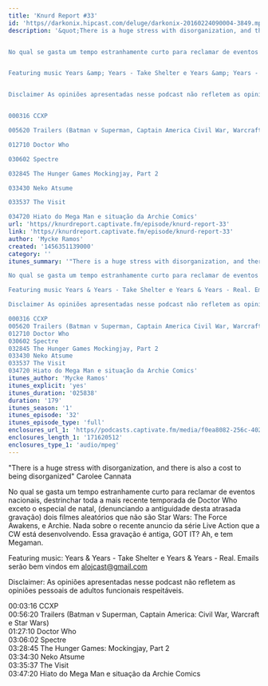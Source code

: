 ```yaml
---
title: 'Knurd Report #33'
id: 'https//darkonix.hipcast.com/deluge/darkonix-20160224090004-3849.mp3'
description: '&quot;There is a huge stress with disorganization, and there is also a cost to being disorganized&quot; Carolee Cannata


No qual se gasta um tempo estranhamente curto para reclamar de eventos nacionais, destrinchar toda a mais recente temporada de Doctor Who exceto o especial de natal, (denunciando a antiguidade desta atrasada gravação) dois filmes aleatórios que não são Star Wars The Force Awakens, e Archie. Nada sobre o recente anuncio da série Live Action que a CW está desenvolvendo. Essa gravação é antiga, GOT IT? Ah, e tem Megaman.


Featuring music Years &amp; Years - Take Shelter e Years &amp; Years - Real. Emails serão bem vindos em alojcast@gmail.com


Disclaimer As opiniões apresentadas nesse podcast não refletem as opiniões pessoais de adultos funcionais respeitáveis.


000316 CCXP

005620 Trailers (Batman v Superman, Captain America Civil War, Warcraft e Star Wars)

012710 Doctor Who

030602 Spectre

032845 The Hunger Games Mockingjay, Part 2

033430 Neko Atsume

033537 The Visit

034720 Hiato do Mega Man e situação da Archie Comics'
url: 'https//knurdreport.captivate.fm/episode/knurd-report-33'
link: 'https//knurdreport.captivate.fm/episode/knurd-report-33'
author: 'Mycke Ramos'
created: '1456351139000'
category: ''
itunes_summary: '"There is a huge stress with disorganization, and there is also a cost to being disorganized" Carolee Cannata

No qual se gasta um tempo estranhamente curto para reclamar de eventos nacionais, destrinchar toda a mais recente temporada de Doctor Who exceto o especial de natal, (denunciando a antiguidade desta atrasada gravação) dois filmes aleatórios que não são Star Wars The Force Awakens, e Archie. Nada sobre o recente anuncio da série Live Action que a CW está desenvolvendo. Essa gravação é antiga, GOT IT? Ah, e tem Megaman.

Featuring music Years & Years - Take Shelter e Years & Years - Real. Emails serão bem vindos em alojcast@gmail.com

Disclaimer As opiniões apresentadas nesse podcast não refletem as opiniões pessoais de adultos funcionais respeitáveis.

000316 CCXP
005620 Trailers (Batman v Superman, Captain America Civil War, Warcraft e Star Wars)
012710 Doctor Who
030602 Spectre
032845 The Hunger Games Mockingjay, Part 2
033430 Neko Atsume
033537 The Visit
034720 Hiato do Mega Man e situação da Archie Comics'
itunes_author: 'Mycke Ramos'
itunes_explicit: 'yes'
itunes_duration: '025838'
duration: '179'
itunes_season: '1'
itunes_episode: '32'
itunes_episode_type: 'full'
enclosures_url_1: 'https//podcasts.captivate.fm/media/f0ea8082-256c-4022-a530-83699a2ae3d4/darkonix-20160224090004-3849_tc.mp3'
enclosures_length_1: '171620512'
enclosures_type_1: 'audio/mpeg'
---
```

"There is a huge stress with disorganization, and there is also a cost to being disorganized" Carolee Cannata

No qual se gasta um tempo estranhamente curto para reclamar de eventos nacionais, destrinchar toda a mais recente temporada de Doctor Who exceto o especial de natal, (denunciando a antiguidade desta atrasada gravação) dois filmes aleatórios que não são Star Wars: The Force Awakens, e Archie. Nada sobre o recente anuncio da série Live Action que a CW está desenvolvendo. Essa gravação é antiga, GOT IT? Ah, e tem Megaman.

Featuring music: Years & Years - Take Shelter e Years & Years - Real. Emails serão bem vindos em alojcast@gmail.com

Disclaimer: As opiniões apresentadas nesse podcast não refletem as opiniões pessoais de adultos funcionais respeitáveis.

00:03:16 CCXP  
00:56:20 Trailers (Batman v Superman, Captain America: Civil War, Warcraft e Star Wars)  
01:27:10 Doctor Who  
03:06:02 Spectre  
03:28:45 The Hunger Games: Mockingjay, Part 2  
03:34:30 Neko Atsume  
03:35:37 The Visit  
03:47:20 Hiato do Mega Man e situação da Archie Comics
